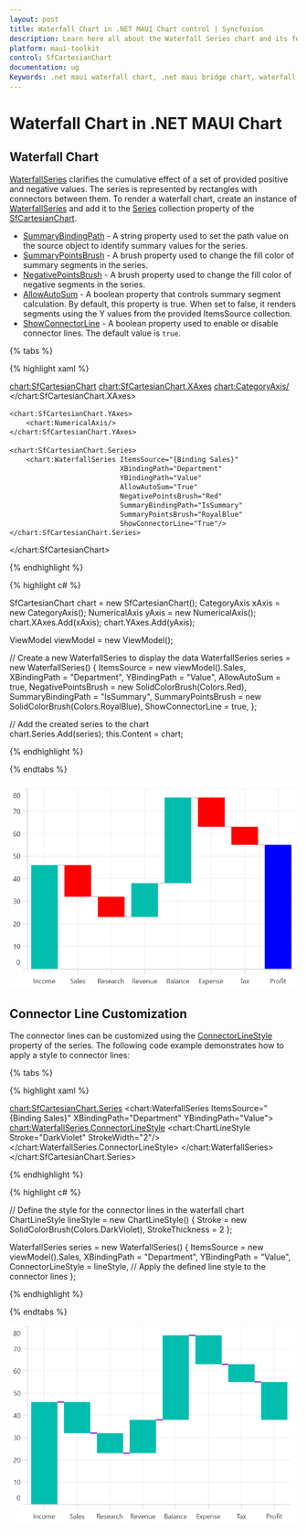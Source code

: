 ```yaml
---
layout: post
title: Waterfall Chart in .NET MAUI Chart control | Syncfusion
description: Learn here all about the Waterfall Series chart and its features in Syncfusion® .NET MAUI Chart (SfCartesianChart) control.
platform: maui-toolkit
control: SfCartesianChart
documentation: ug
Keywords: .net maui waterfall chart, .net maui bridge chart, waterfall chart customization .net maui, syncfusion maui waterfall chart, cartesian waterfall chart maui, .net maui chart waterfall visualization.
---
```


# Waterfall Chart in .NET MAUI Chart

## Waterfall Chart

[WaterfallSeries](https://help.syncfusion.com/cr/maui-toolkit/Syncfusion.Maui.Toolkit.Charts.WaterfallSeries.html) clarifies the cumulative effect of a set of provided positive and negative values. The series is represented by rectangles with connectors between them. To render a waterfall chart, create an instance of [WaterfallSeries](https://help.syncfusion.com/cr/maui-toolkit/Syncfusion.Maui.Toolkit.Charts.WaterfallSeries.html) and add it to the [Series](https://help.syncfusion.com/cr/maui-toolkit/Syncfusion.Maui.Toolkit.Charts.SfCartesianChart.html#Syncfusion_Maui_Toolkit_Charts_SfCartesianChart_Series) collection property of the [SfCartesianChart](https://help.syncfusion.com/cr/maui-toolkit/Syncfusion.Maui.Toolkit.Charts.SfCartesianChart.html).

* [SummaryBindingPath](https://help.syncfusion.com/cr/maui-toolkit/Syncfusion.Maui.Toolkit.Charts.WaterfallSeries.html#Syncfusion_Maui_Toolkit_Charts_WaterfallSeries_SummaryBindingPath) - A string property used to set the path value on the source object to identify summary values for the series.
* [SummaryPointsBrush](https://help.syncfusion.com/cr/maui-toolkit/Syncfusion.Maui.Toolkit.Charts.WaterfallSeries.html#Syncfusion_Maui_Toolkit_Charts_WaterfallSeries_SummaryPointsBrush) - A brush property used to change the fill color of summary segments in the series.
* [NegativePointsBrush](https://help.syncfusion.com/cr/maui-toolkit/Syncfusion.Maui.Toolkit.Charts.WaterfallSeries.html#Syncfusion_Maui_Toolkit_Charts_WaterfallSeries_NegativePointsBrush) - A brush property used to change the fill color of negative segments in the series.
* [AllowAutoSum](https://help.syncfusion.com/cr/maui-toolkit/Syncfusion.Maui.Toolkit.Charts.WaterfallSeries.html#Syncfusion_Maui_Toolkit_Charts_WaterfallSeries_AllowAutoSum) - A boolean property that controls summary segment calculation. By default, this property is true. When set to false, it renders segments using the Y values from the provided ItemsSource collection.
* [ShowConnectorLine](https://help.syncfusion.com/cr/maui-toolkit/Syncfusion.Maui.Toolkit.Charts.WaterfallSeries.html#Syncfusion_Maui_Toolkit_Charts_WaterfallSeries_ShowConnectorLine) - A boolean property used to enable or disable connector lines. The default value is `true`.

{% tabs %}

{% highlight xaml %}

<chart:SfCartesianChart>
    <chart:SfCartesianChart.XAxes>
        <chart:CategoryAxis/>
    </chart:SfCartesianChart.XAxes>

    <chart:SfCartesianChart.YAxes>
        <chart:NumericalAxis/>
    </chart:SfCartesianChart.YAxes>
    
    <chart:SfCartesianChart.Series>
        <chart:WaterfallSeries ItemsSource="{Binding Sales}"
                               XBindingPath="Department"
                               YBindingPath="Value"
                               AllowAutoSum="True"
                               NegativePointsBrush="Red"
                               SummaryBindingPath="IsSummary"
                               SummaryPointsBrush="RoyalBlue"
                               ShowConnectorLine="True"/>
    </chart:SfCartesianChart.Series>   
</chart:SfCartesianChart>

{% endhighlight %}

{% highlight c# %}

SfCartesianChart chart = new SfCartesianChart();
CategoryAxis xAxis = new CategoryAxis();
NumericalAxis yAxis = new NumericalAxis();
chart.XAxes.Add(xAxis);
chart.YAxes.Add(yAxis);
   
ViewModel viewModel = new ViewModel();

// Create a new WaterfallSeries to display the data
WaterfallSeries series = new WaterfallSeries()
{
    ItemsSource = new viewModel().Sales,
    XBindingPath = "Department",
    YBindingPath = "Value",
    AllowAutoSum = true,
    NegativePointsBrush = new SolidColorBrush(Colors.Red),
    SummaryBindingPath = "IsSummary",
    SummaryPointsBrush = new SolidColorBrush(Colors.RoyalBlue),
    ShowConnectorLine = true,
};

// Add the created series to the chart   
chart.Series.Add(series);
this.Content = chart;

{% endhighlight %}

{% endtabs %}

![Waterfall Chart in MAUI Chart](Chart-types-images/maui_waterfall_Basic.png)

## Connector Line Customization

The connector lines can be customized using the [ConnectorLineStyle](https://help.syncfusion.com/cr/maui-toolkit/Syncfusion.Maui.Toolkit.Charts.WaterfallSeries.html#Syncfusion_Maui_Toolkit_Charts_WaterfallSeries_ConnectorLineStyle) property of the series.
The following code example demonstrates how to apply a style to connector lines:

{% tabs %}

{% highlight xaml %}

<chart:SfCartesianChart.Series>
    <chart:WaterfallSeries ItemsSource="{Binding Sales}"
                           XBindingPath="Department"
                           YBindingPath="Value">
        <chart:WaterfallSeries.ConnectorLineStyle>
                <chart:ChartLineStyle Stroke="DarkViolet" StrokeWidth="2"/>
        </chart:WaterfallSeries.ConnectorLineStyle>
    </chart:WaterfallSeries>
</chart:SfCartesianChart.Series>   
    
{% endhighlight %}

{% highlight c# %}

// Define the style for the connector lines in the waterfall chart
ChartLineStyle lineStyle = new ChartLineStyle()
{
    Stroke = new SolidColorBrush(Colors.DarkViolet),
    StrokeThickness = 2
};

WaterfallSeries series = new WaterfallSeries()
{
    ItemsSource = new viewModel().Sales,
    XBindingPath = "Department",
    YBindingPath = "Value",
    ConnectorLineStyle = lineStyle, // Apply the defined line style to the connector lines
};
    
{% endhighlight %}

{% endtabs %}

![Connector line customization in Waterfall Chart](Chart-types-images/maui_waterfall_LineStyle.png)